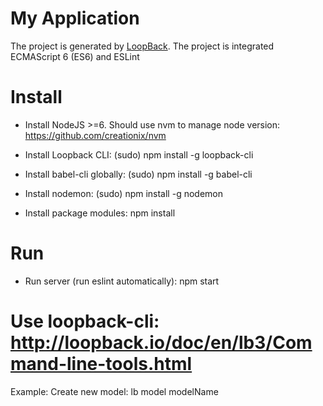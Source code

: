 # My Application

The project is generated by [LoopBack](http://loopback.io).
The project is integrated ECMAScript 6 (ES6) and ESLint

# Install

- Install NodeJS >=6. Should use nvm to manage node version: https://github.com/creationix/nvm

- Install Loopback CLI: (sudo) npm install -g loopback-cli
- Install babel-cli globally: (sudo) npm install -g babel-cli
- Install nodemon: (sudo) npm install -g nodemon

- Install package modules: npm install

# Run

- Run server (run eslint automatically): npm start

# Use loopback-cli: http://loopback.io/doc/en/lb3/Command-line-tools.html
Example: Create new model:
lb model modelName
